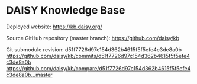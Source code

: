 # DAISY Knowledge Base

Deployed website:
https://kb.daisy.org/

Source GitHub repository (master branch):
https://github.com/daisy/kb

Git submodule revision:
d51f7726d97c154d362b4615f5f5efe4c3de8a0b
https://github.com/daisy/kb/commits/d51f7726d97c154d362b4615f5f5efe4c3de8a0b
https://github.com/daisy/kb/compare/d51f7726d97c154d362b4615f5f5efe4c3de8a0b...master
